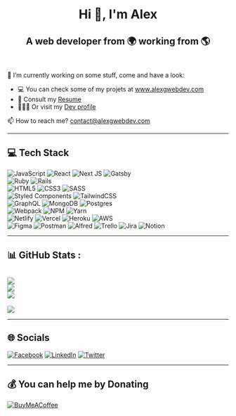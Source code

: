 <h1 align="center">Hi 👋, I'm Alex</h1>
<h2 align="center">A web developer from 🌍  working from 🌎</h2>
<br>

🔭 I’m currently working on some stuff, come and have a look: 
 - 💻 You can check some of my projets at www.alexgwebdev.com
 - 📝 Consult my [Resume](https://alexgwebdev.notion.site/Alexandre-Gros-e06bc5d76e604dadaee7559f07500b30)
 - 👨🏻‍💻 Or visit my [Dev profile](https://alexgwebdev.notion.site/Alex-G-Front-end-Developer-63c64fbaa43747c3b3ec0212f2656c84)

📫 How to reach me? contact@alexgwebdev.com
<br>
<hr/>

## 💻 Tech Stack
![JavaScript](https://img.shields.io/badge/javascript-%23323330.svg?style=for-the-badge&logo=javascript&logoColor=%23F7DF1E)
![React](https://img.shields.io/badge/react-%2320232a.svg?style=for-the-badge&logo=react&logoColor=%2361DAFB)
![Next JS](https://img.shields.io/badge/Next-black?style=for-the-badge&logo=next.js&logoColor=white)
![Gatsby](https://img.shields.io/badge/Gatsby-%23663399.svg?style=for-the-badge&logo=gatsby&logoColor=white)
<br>
![Ruby](https://img.shields.io/badge/ruby-%23CC342D.svg?style=for-the-badge&logo=ruby&logoColor=white)
![Rails](https://img.shields.io/badge/rails-%23CC0000.svg?style=for-the-badge&logo=ruby-on-rails&logoColor=white)
<br>
![HTML5](https://img.shields.io/badge/html5-%23E34F26.svg?style=for-the-badge&logo=html5&logoColor=white)
![CSS3](https://img.shields.io/badge/css3-%231572B6.svg?style=for-the-badge&logo=css3&logoColor=white)
![SASS](https://img.shields.io/badge/SASS-hotpink.svg?style=for-the-badge&logo=SASS&logoColor=white)
<br>
![Styled Components](https://img.shields.io/badge/styled--components-DB7093?style=for-the-badge&logo=styled-components&logoColor=white)
![TailwindCSS](https://img.shields.io/badge/tailwindcss-%2338B2AC.svg?style=for-the-badge&logo=tailwind-css&logoColor=white)
<br>
![GraphQL](https://img.shields.io/badge/-GraphQL-E10098?style=for-the-badge&logo=graphql&logoColor=white)
![MongoDB](https://img.shields.io/badge/MongoDB-%234ea94b.svg?style=for-the-badge&logo=mongodb&logoColor=white)
![Postgres](https://img.shields.io/badge/postgres-%23316192.svg?style=for-the-badge&logo=postgresql&logoColor=white)
<br>
![Webpack](https://img.shields.io/badge/webpack-%238DD6F9.svg?style=for-the-badge&logo=webpack&logoColor=black)
![NPM](https://img.shields.io/badge/NPM-%23000000.svg?style=for-the-badge&logo=npm&logoColor=white)
![Yarn](https://img.shields.io/badge/yarn-%232C8EBB.svg?style=for-the-badge&logo=yarn&logoColor=white)
<br>
![Netlify](https://img.shields.io/badge/netlify-%23000000.svg?style=for-the-badge&logo=netlify&logoColor=#00C7B7)
![Vercel](https://img.shields.io/badge/vercel-%23000000.svg?style=for-the-badge&logo=vercel&logoColor=white)
![Heroku](https://img.shields.io/badge/heroku-%23430098.svg?style=for-the-badge&logo=heroku&logoColor=white)
![AWS](https://img.shields.io/badge/AWS-%23FF9900.svg?style=for-the-badge&logo=amazon-aws&logoColor=white)
<br>
![Figma](https://img.shields.io/badge/figma-%23F24E1E.svg?style=for-the-badge&logo=figma&logoColor=white)
![Postman](https://img.shields.io/badge/Postman-FF6C37?style=for-the-badge&logo=postman&logoColor=white)
![Alfred](https://img.shields.io/badge/alfred-%235C1F87.svg?style=for-the-badge&logo=alfred)
![Trello](https://img.shields.io/badge/Trello-%23026AA7.svg?style=for-the-badge&logo=Trello&logoColor=white)
![Jira](https://img.shields.io/badge/jira-%230A0FFF.svg?style=for-the-badge&logo=jira&logoColor=white)
![Notion](https://img.shields.io/badge/Notion-%23000000.svg?style=for-the-badge&logo=notion&logoColor=white)
<br>
<hr/>

## 📊 GitHub Stats :
![](https://github-readme-stats.vercel.app/api?username=xelaflash&theme=dark&hide_border=false&include_all_commits=true&count_private=true)
<br/>
![](https://github-readme-streak-stats.herokuapp.com/?user=xelaflash&theme=dark&hide_border=false)<br/>
![](https://github-readme-stats.vercel.app/api/top-langs/?username=xelaflash&theme=dark&hide_border=false&include_all_commits=true&count_private=true&layout=compact)
<br>
---
[![](https://visitcount.itsvg.in/api?id=xelaflash&icon=0&color=12)](https://visitcount.itsvg.in)

<hr/>

## 🌐 Socials
[![Facebook](https://img.shields.io/badge/Facebook-%231877F2.svg?logo=Facebook&logoColor=white)](https://facebook.com/alexgwebdev)
[![LinkedIn](https://img.shields.io/badge/LinkedIn-%230077B5.svg?logo=linkedin&logoColor=white)](https://linkedin.com/in/alexgwebdev)
[![Twitter](https://img.shields.io/badge/Twitter-%231DA1F2.svg?logo=Twitter&logoColor=white)](https://twitter.com/@GhostXela)
<br>
<hr/>

## 💰 You can help me by Donating
  [![BuyMeACoffee](https://img.shields.io/badge/Buy%20Me%20a%20Coffee-ffdd00?style=for-the-badge&logo=buy-me-a-coffee&logoColor=black)](https://buymeacoffee.com/givemethe.money) 

  <!-- Proudly created with GPRM ( https://gprm.itsvg.in ) -->
